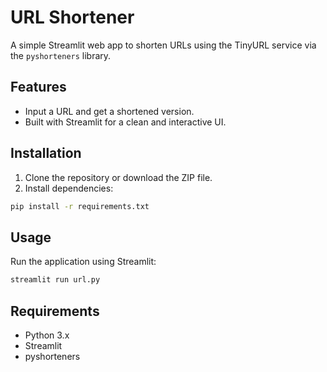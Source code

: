 # URL Shortener

A simple Streamlit web app to shorten URLs using the TinyURL service via the `pyshorteners` library.

## Features
- Input a URL and get a shortened version.
- Built with Streamlit for a clean and interactive UI.

## Installation

1. Clone the repository or download the ZIP file.
2. Install dependencies:

```bash
pip install -r requirements.txt
```

## Usage

Run the application using Streamlit:

```bash
streamlit run url.py
```

## Requirements

- Python 3.x
- Streamlit
- pyshorteners
